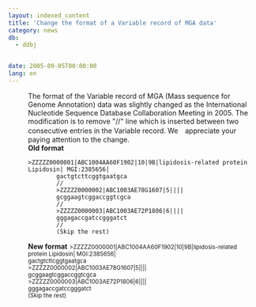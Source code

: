```yaml
---
layout: indexed_content
title: 'Change the format of a Variable record of MGA data'
category: news
db:
  - ddbj


date: 2005-09-05T00:00:00
lang: en
---
```


<html>
<dd>The format of the Variable record of MGA (Mass sequence for Genome Annotation) data was slightly changed as the International Nucleotide Sequence Database Collaboration Meeting in 2005. The modification is to remove "//" line which is inserted between two consecutive entries in the Variable record. We　appreciate your paying attention to the change.
<dd><b>Old format </b>
    <pre><code>&gt;ZZZZZ0000001&#124;ABC1004AA60F1902&#124;10&#124;9B&#124;lipidosis-related protein Lipidosin&#124; MGI:2385656&#124;<br>        gactgtcttcggtgaatgca<br>        //<br>        &gt;ZZZZZ0000002&#124;ABC1003AE78G1607&#124;5&#124;&#124;&#124;&#124;<br>        gcggaagtcggaccggtcgca<br>        //<br>        &gt;ZZZZZ0000003&#124;ABC1003AE72P1806&#124;6&#124;&#124;&#124;&#124;<br>        gggagaccgatccgggatct<br>        //<br>        (Skip the rest)</code></pre>
    <tr>
        <td><b>New format</b></td>
    </tr>
    <tr>
        <td bgcolor="#ffffcc"><small>&gt;ZZZZZ0000001&#124;ABC1004AA60F1902&#124;10&#124;9B&#124;lipidosis-related protein Lipidosin&#124; MGI:2385656&#124;<br> gactgtcttcggtgaatgca<br> &gt;ZZZZZ0000002&#124;ABC1003AE78G1607&#124;5&#124;&#124;&#124;&#124;<br> gcggaagtcggaccggtcgca<br> &gt;ZZZZZ0000003&#124;ABC1003AE72P1806&#124;6&#124;&#124;&#124;&#124;<br> gggagaccgatccgggatct<br> (Skip the rest)</small></td>
    </tr>
</dd>
</dd>
</html>
